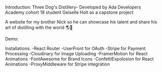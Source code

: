 Introduction:
Three Dog's Distillery- Developed by Ada Developers Academy cohort 18 student Geiselle Holt as a capstone project

A website for my brother Nick so he can showcase his talent and share his art of distilling with the world 🌎🥃



Demo:





Installations:
-React Router
-UserFront for OAuth
-Stripe for Payment Processing
-Cloudinary for Image Uploading
-FramerMotion for React Animations
-FontAwesome for Brand Icons
-ConfettiExpolosion for React Animations
-ProxyMiddleware for Stripe integration


